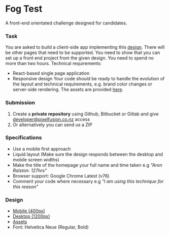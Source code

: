 # Fog Test
A front-end orientated challenge designed for candidates.

### Task
You are asked to build a client-side app implementing this [design](https://github.com/pixelfusion/test-front-end/tree/master/design). There will be other pages that need to be supported. You need to show that you can set up a front end project from the given design. You need to spend no more than two hours.
Technical requirements:
* React-based single page application
* Responsive design
Your code should be ready to handle the evolution of the layout and technical requirements, e.g. brand color changes or server-side rendering.
The assets are provided [here](https://github.com/pixelfusion/test-front-end/tree/master/assets).

### Submission
1. Create a **private repository** using Github, Bitbucket or Gitlab and give [developer@pixelfusion.co.nz](mailto:developer@pixelfusion.co.nz) access
2. Or alternatively you can send us a ZIP

### Specifications
- Use a mobile first approach
- Liquid layout (Make sure the design responds between the desktop and mobile screen widths)
- Make the title of the homepage your full name and time taken e.g *"Aron Ralston: 127hrs"*
- Browser support: Google Chrome Latest (v76)
- Comment your code where necessary e.g *"I am using this technique for this reason"*

### Design
- [Mobile (400px)](https://raw.githubusercontent.com/pixelfusion/test-front-end/master/design/mobile.png)
- [Desktop (1200px)](https://raw.githubusercontent.com/pixelfusion/test-front-end/master/design/desktop.png)
- [Assets](https://github.com/pixelfusion/test-front-end/tree/master/assets)
- Font: Helvetica Neue (Regular, Bold)
